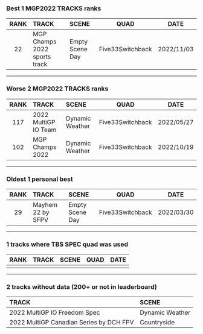 ### Best 1 MGP2022 TRACKS ranks
|RANK|TRACK|SCENE|QUAD|DATE|
|:---:|:---|:---|:---:|:---:|
|22|MGP Champs 2022 sports track|Empty Scene Day|Five33Switchback|2022/11/03|
---
### Worse 2 MGP2022 TRACKS ranks
|RANK|TRACK|SCENE|QUAD|DATE|
|:---:|:---|:---|:---:|:---:|
|117|2022 MultiGP IO Team|Dynamic Weather|Five33Switchback|2022/05/27|
|102|MGP Champs 2022|Dynamic Weather|Five33Switchback|2022/10/19|
---
### Oldest 1 personal best
|RANK|TRACK|SCENE|QUAD|DATE|
|:---:|:---|:---|:---:|:---:|
|29|Mayhem 22 by SFPV|Empty Scene Day|Five33Switchback|2022/03/30|
---
### 1 tracks where TBS SPEC quad was used
|RANK|TRACK|SCENE|QUAD|DATE|
|:---:|:---|:---|:---:|:---:|
||||||
---
### 2 tracks without data (200+ or not in leaderboard)
|TRACK|SCENE|
|:---|:---|
|2022 MultiGP IO Freedom Spec|Dynamic Weather|
|2022 MultiGP Canadian Series by DCH FPV|Countryside|
